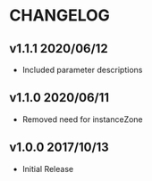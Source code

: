 # CHANGELOG

## v1.1.1 2020/06/12

- Included parameter descriptions

## v1.1.0 2020/06/11

- Removed need for instanceZone

## v1.0.0 2017/10/13

- Initial Release
